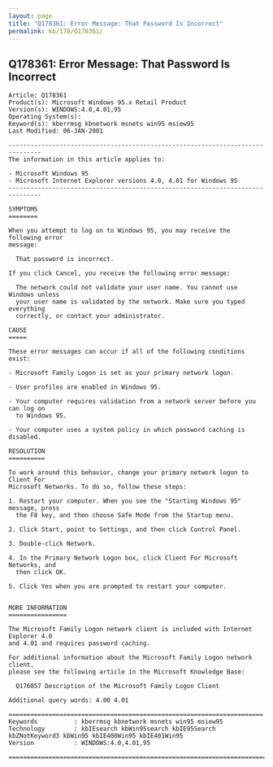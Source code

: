 ```yaml
---
layout: page
title: "Q178361: Error Message: That Password Is Incorrect"
permalink: kb/178/Q178361/
---
```


## Q178361: Error Message: That Password Is Incorrect

	Article: Q178361
	Product(s): Microsoft Windows 95.x Retail Product
	Version(s): WINDOWS:4.0,4.01,95
	Operating System(s): 
	Keyword(s): kberrmsg kbnetwork msnets win95 msiew95
	Last Modified: 06-JAN-2001
	
	-------------------------------------------------------------------------------
	The information in this article applies to:
	
	- Microsoft Windows 95 
	- Microsoft Internet Explorer versions 4.0, 4.01 for Windows 95 
	-------------------------------------------------------------------------------
	
	SYMPTOMS
	========
	
	When you attempt to log on to Windows 95, you may receive the following error
	message:
	
	  That password is incorrect.
	
	If you click Cancel, you receive the following error message:
	
	  The network could not validate your user name. You cannot use Windows unless
	  your user name is validated by the network. Make sure you typed everything
	  correctly, or contact your administrator.
	
	CAUSE
	=====
	
	These error messages can occur if all of the following conditions exist:
	
	- Microsoft Family Logon is set as your primary network logon.
	
	- User profiles are enabled in Windows 95.
	
	- Your computer requires validation from a network server before you can log on
	  to Windows 95.
	
	- Your computer uses a system policy in which password caching is disabled.
	
	RESOLUTION
	==========
	
	To work around this behavior, change your primary network logon to Client For
	Microsoft Networks. To do so, follow these steps:
	
	1. Restart your computer. When you see the "Starting Windows 95" message, press
	  the F8 key, and then choose Safe Mode from the Startup menu.
	
	2. Click Start, point to Settings, and then click Control Panel.
	
	3. Double-click Network.
	
	4. In the Primary Network Logon box, click Client For Microsoft Networks, and
	  then click OK.
	
	5. Click Yes when you are prompted to restart your computer.
	
	
	MORE INFORMATION
	================
	
	The Microsoft Family Logon network client is included with Internet Explorer 4.0
	and 4.01 and requires password caching.
	
	For additional information about the Microsoft Family Logon network client,
	please see the following article in the Microsoft Knowledge Base:
	
	  Q176057 Description of the Microsoft Family Logon Client
	
	Additional query words: 4.00 4.01
	
	======================================================================
	Keywords          : kberrmsg kbnetwork msnets win95 msiew95 
	Technology        : kbIEsearch kbWin95search kbIE95Search kbZNotKeyword3 kbWin95 kbIE400Win95 kbIE401Win95
	Version           : WINDOWS:4.0,4.01,95
	
	=============================================================================
	
